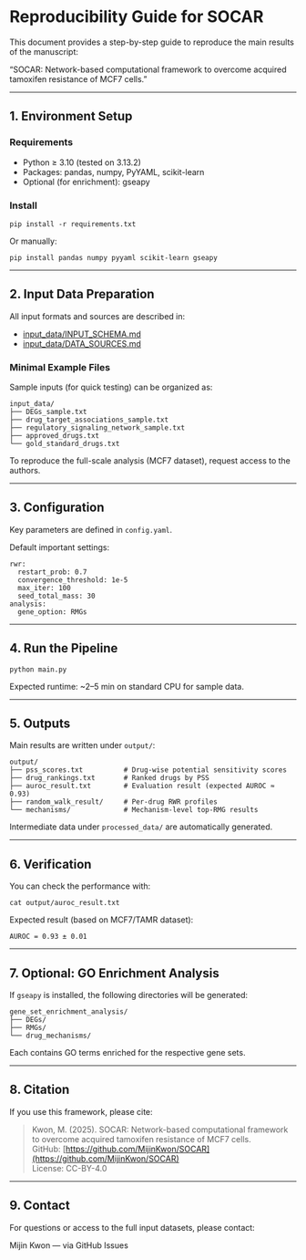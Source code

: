 # Reproducibility Guide for SOCAR

This document provides a step-by-step guide to reproduce the main results of the manuscript:

“SOCAR: Network-based computational framework to overcome acquired tamoxifen resistance of MCF7 cells.”

---

## 1. Environment Setup

### Requirements
- Python ≥ 3.10 (tested on 3.13.2)
- Packages: pandas, numpy, PyYAML, scikit-learn
- Optional (for enrichment): gseapy

### Install
```
pip install -r requirements.txt
```
Or manually:
```
pip install pandas numpy pyyaml scikit-learn gseapy
```

---

## 2. Input Data Preparation

All input formats and sources are described in:
- [input_data/INPUT_SCHEMA.md](input_data/INPUT_SCHEMA.md)
- [input_data/DATA_SOURCES.md](input_data/DATA_SOURCES.md)


### Minimal Example Files
Sample inputs (for quick testing) can be organized as:
```
input_data/
├── DEGs_sample.txt
├── drug_target_associations_sample.txt
├── regulatory_signaling_network_sample.txt
├── approved_drugs.txt
└── gold_standard_drugs.txt
```
To reproduce the full-scale analysis (MCF7 dataset), request access to the authors.

---

## 3. Configuration

Key parameters are defined in `config.yaml`.

Default important settings:
```
rwr:
  restart_prob: 0.7
  convergence_threshold: 1e-5
  max_iter: 100
  seed_total_mass: 30
analysis:
  gene_option: RMGs
```

---

## 4. Run the Pipeline

```
python main.py
```

Expected runtime: ~2–5 min on standard CPU for sample data.

---

## 5. Outputs

Main results are written under `output/`:
```
output/
├── pss_scores.txt          # Drug-wise potential sensitivity scores
├── drug_rankings.txt       # Ranked drugs by PSS
├── auroc_result.txt        # Evaluation result (expected AUROC ≈ 0.93)
├── random_walk_result/     # Per-drug RWR profiles
└── mechanisms/             # Mechanism-level top-RMG results
```
Intermediate data under `processed_data/` are automatically generated.

---

## 6. Verification

You can check the performance with:
```
cat output/auroc_result.txt
```
Expected result (based on MCF7/TAMR dataset):
```
AUROC = 0.93 ± 0.01
```

---

## 7. Optional: GO Enrichment Analysis

If `gseapy` is installed, the following directories will be generated:
```
gene_set_enrichment_analysis/
├── DEGs/
├── RMGs/
└── drug_mechanisms/
```
Each contains GO terms enriched for the respective gene sets.

---

## 8. Citation

If you use this framework, please cite:

> Kwon, M. (2025). SOCAR: Network-based computational framework to overcome acquired tamoxifen resistance of MCF7 cells.  
> GitHub: [https://github.com/MijinKwon/SOCAR](https://github.com/MijinKwon/SOCAR)  
> License: CC-BY-4.0


---

## 9. Contact

For questions or access to the full input datasets, please contact:

Mijin Kwon — via GitHub Issues

